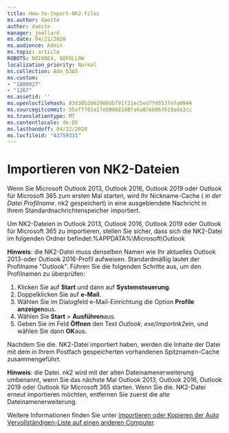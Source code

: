 ```yaml
---
title: How-to-Import-NK2-files
ms.author: daeite
author: daeite
manager: joallard
ms.date: 04/21/2020
ms.audience: Admin
ms.topic: article
ROBOTS: NOINDEX, NOFOLLOW
localization_priority: Normal
ms.collection: Adm_O365
ms.custom:
- "1800027"
- "1267"
ms.assetid: ''
ms.openlocfilehash: 83d30b2d62908db791f21ec5ed7fd5537e7a0944
ms.sourcegitcommit: 55eff703a17e500681d8fa6a87eb067019ade3cc
ms.translationtype: MT
ms.contentlocale: de-DE
ms.lasthandoff: 04/22/2020
ms.locfileid: "43759331"
---
```

# <a name="how-to-import-nk2-files"></a>Importieren von NK2-Dateien 

Wenn Sie Microsoft Outlook 2013, Outlook 2016, Outlook 2019 oder Outlook für Microsoft 365 zum ersten Mal starten, wird Ihr Nickname-Cache ( *in der Datei Profilname*. nk2 gespeichert) in eine ausgeblendete Nachricht in Ihrem Standardnachrichtenspeicher importiert.

Um NK2-Dateien in Outlook 2013, Outlook 2016, Outlook 2019 oder Outlook für Microsoft 365 zu importieren, stellen Sie sicher, dass sich die NK2-Datei im folgenden Ordner befindet:%APPDATA%\Microsoft\Outlook

**Hinweis**: die NK2-Datei muss denselben Namen wie Ihr aktuelles Outlook 2013-oder Outlook 2016-Profil aufweisen. Standardmäßig lautet der Profilname "Outlook". Führen Sie die folgenden Schritte aus, um den Profilnamen zu überprüfen: 
1. Klicken Sie auf **Start** und dann auf **Systemsteuerung**.
2. Doppelklicken Sie auf **e-Mail**.
3. Wählen Sie im Dialogfeld e-Mail-Einrichtung die Option **Profile anzeigen**aus.
4. Wählen Sie **Start** > **Ausführen**aus.
5. Geben Sie im Feld **Öffnen** den Text *Outlook. exe/importnk2*ein, und wählen Sie dann **OK**aus. 

Nachdem Sie die. NK2-Datei importiert haben, werden die Inhalte der Datei mit dem in Ihrem Postfach gespeicherten vorhandenen Spitznamen-Cache zusammengeführt.

**Hinweis**: die Datei. nk2 wird mit der alten Dateinamenerweiterung umbenannt, wenn Sie das nächste Mal Outlook 2013, Outlook 2016, Outlook 2019 oder Outlook für Microsoft 365 starten. Wenn Sie die. NK2-Datei erneut importieren möchten, entfernen Sie zuerst die alte Dateinamenerweiterung.

Weitere Informationen finden Sie unter [importieren oder Kopieren der Auto Vervollständigen-Liste auf einen anderen Computer](https://support.microsoft.com/help/2806550/how-to-import-nk2-files-into-outlook%).